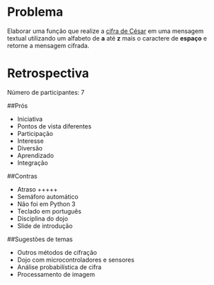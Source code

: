 # Problema

Elaborar uma função que realize a [cifra de César](http://pt.wikipedia.org/wiki/Cifra_de_C%C3%A9sar) em uma mensagem textual utilizando um alfabeto de **a** até **z** mais o caractere de **espaço** e retorne a mensagem cifrada.

# Retrospectiva

Número de participantes: 7

##Prós
* Iniciativa
* Pontos de vista diferentes
* Participação
* Interesse
* Diversão
* Aprendizado
* Integração

##Contras
* Atraso +++++
* Semáforo automático
* Não foi em Python 3
* Teclado em português
* Disciplina do dojo
* Slide de introdução

##Sugestões de temas
* Outros métodos de cifração
* Dojo com microcontroladores e sensores
* Análise probabilística de cifra
* Processamento de imagem
